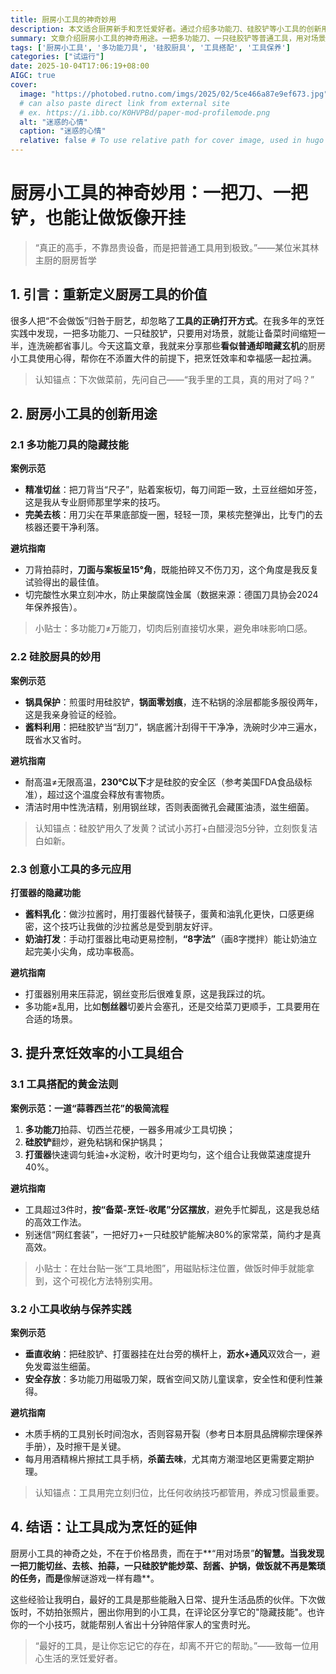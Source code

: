 ```yaml
---
title: 厨房小工具的神奇妙用
description: 本文适合厨房新手和烹饪爱好者。通过介绍多功能刀、硅胶铲等小工具的创新用途、组合搭配及收纳保养方法，展示了如何把普通工具用到极致，提升烹饪效率、节省时间和精力，让做饭像解谜游戏一样有趣。
summary: 文章介绍厨房小工具的神奇用途。一把多功能刀、一只硅胶铲等普通工具，用对场景能提升烹饪效率。还分享了打蛋器等创意小工具的多元应用、小工具组合搭配法则及收纳保养方法，让做饭变得有趣又轻松。
tags: ['厨房小工具', '多功能刀具', '硅胶厨具', '工具搭配', '工具保养']
categories: ["试运行"]
date: 2025-10-04T17:06:19+08:00
AIGC: true
cover:
  image: "https://photobed.rutno.com/imgs/2025/02/5ce466a87e9ef673.jpg"
  # can also paste direct link from external site
  # ex. https://i.ibb.co/K0HVPBd/paper-mod-profilemode.png
  alt: "迷惑的心情"
  caption: "迷惑的心情"
  relative: false # To use relative path for cover image, used in hugo Page-bundles
---
```

# 厨房小工具的神奇妙用：一把刀、一把铲，也能让做饭像开挂

> “真正的高手，不靠昂贵设备，而是把普通工具用到极致。”——某位米其林主厨的厨房哲学

## 1. 引言：重新定义厨房工具的价值

很多人把“不会做饭”归咎于厨艺，却忽略了**工具的正确打开方式**。在我多年的烹饪实践中发现，一把多功能刀、一只硅胶铲，只要用对场景，就能让备菜时间缩短一半，连洗碗都省事儿。今天这篇文章，我就来分享那些**看似普通却暗藏玄机**的厨房小工具使用心得，帮你在不添置大件的前提下，把烹饪效率和幸福感一起拉满。

> 认知锚点：下次做菜前，先问自己——“我手里的工具，真的用对了吗？”

## 2. 厨房小工具的创新用途

### 2.1 多功能刀具的隐藏技能

**案例示范**  
- **精准切丝**：把刀背当“尺子”，贴着案板切，每刀间距一致，土豆丝细如牙签，这是我从专业厨师那里学来的技巧。  
- **完美去核**：用刀尖在苹果底部旋一圈，轻轻一顶，果核完整弹出，比专门的去核器还要干净利落。  

**避坑指南**  
- 刀背拍蒜时，**刀面与案板呈15°角**，既能拍碎又不伤刀刃，这个角度是我反复试验得出的最佳值。  
- 切完酸性水果立刻冲水，防止果酸腐蚀金属（数据来源：德国刀具协会2024年保养报告）。

> 小贴士：多功能刀≠万能刀，切肉后别直接切水果，避免串味影响口感。

### 2.2 硅胶厨具的妙用

**案例示范**  
- **锅具保护**：煎蛋时用硅胶铲，**锅面零划痕**，连不粘锅的涂层都能多服役两年，这是我亲身验证的经验。  
- **酱料利用**：把硅胶铲当“刮刀”，锅底酱汁刮得干干净净，洗碗时少冲三遍水，既省水又省时。

**避坑指南**  
- 耐高温≠无限高温，**230℃以下**才是硅胶的安全区（参考美国FDA食品级标准），超过这个温度会释放有害物质。  
- 清洁时用中性洗洁精，别用钢丝球，否则表面微孔会藏匿油渍，滋生细菌。

> 认知锚点：硅胶铲用久了发黄？试试小苏打+白醋浸泡5分钟，立刻恢复洁白如新。

### 2.3 创意小工具的多元应用

**打蛋器的隐藏功能**  
- **酱料乳化**：做沙拉酱时，用打蛋器代替筷子，蛋黄和油乳化更快，口感更绵密，这个技巧让我做的沙拉酱总是受到朋友好评。  
- **奶油打发**：手动打蛋器比电动更易控制，**“8字法”**（画8字搅拌）能让奶油立起完美小尖角，成功率极高。

**避坑指南**  
- 打蛋器别用来压蒜泥，钢丝变形后很难复原，这是我踩过的坑。  
- 多功能≠乱用，比如**刨丝器**切姜片会塞孔，还是交给菜刀更顺手，工具要用在合适的场景。

## 3. 提升烹饪效率的小工具组合

### 3.1 工具搭配的黄金法则

**案例示范：一道“蒜蓉西兰花”的极简流程**  
1. **多功能刀**拍蒜、切西兰花梗，一器多用减少工具切换；  
2. **硅胶铲**翻炒，避免粘锅和保护锅具；  
3. **打蛋器**快速调匀蚝油+水淀粉，收汁时更均匀，这个组合让我做菜速度提升40%。

**避坑指南**  
- 工具超过3件时，**按“备菜-烹饪-收尾”分区摆放**，避免手忙脚乱，这是我总结的高效工作法。  
- 别迷信“网红套装”，一把好刀+一只硅胶铲能解决80%的家常菜，简约才是真高效。

> 小贴士：在灶台贴一张“工具地图”，用磁贴标注位置，做饭时伸手就能拿到，这个可视化方法特别实用。

### 3.2 小工具收纳与保养实践

**案例示范**  
- **垂直收纳**：把硅胶铲、打蛋器挂在灶台旁的横杆上，**沥水+通风**双效合一，避免发霉滋生细菌。  
- **安全存放**：多功能刀用磁吸刀架，既省空间又防儿童误拿，安全性和便利性兼得。

**避坑指南**  
- 木质手柄的工具别长时间泡水，否则容易开裂（参考日本厨具品牌柳宗理保养手册），及时擦干是关键。  
- 每月用酒精棉片擦拭工具手柄，**杀菌去味**，尤其南方潮湿地区更需要定期护理。

> 认知锚点：工具用完立刻归位，比任何收纳技巧都管用，养成习惯最重要。

## 4. 结语：让工具成为烹饪的延伸

厨房小工具的神奇之处，不在于价格昂贵，而在于**“用对场景”**的智慧。当我发现一把刀能切丝、去核、拍蒜，一只硅胶铲能炒菜、刮酱、护锅，做饭就不再是繁琐的任务，而是**像解谜游戏一样有趣**。

这些经验让我明白，最好的工具是那些能融入日常、提升生活品质的伙伴。下次做饭时，不妨拍张照片，圈出你用到的小工具，在评论区分享它的"隐藏技能"。也许你的一个小技巧，就能帮别人省出十分钟陪伴家人的宝贵时光。

> “最好的工具，是让你忘记它的存在，却离不开它的帮助。”——致每一位用心生活的烹饪爱好者。
    